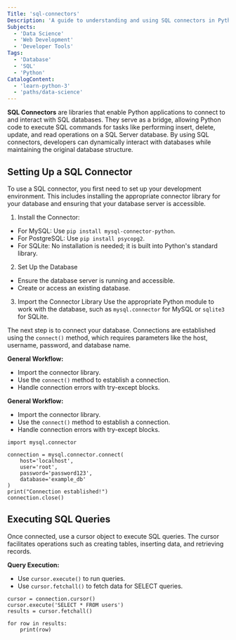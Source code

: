 ```yaml
---
Title: 'sql-connectors'
Description: 'A guide to understanding and using SQL connectors in Python for database interactions.'
Subjects:
  - 'Data Science'
  - 'Web Development'
  - 'Developer Tools'
Tags: 
  - 'Database'
  - 'SQL'
  - 'Python'
CatalogContent: 
  - 'learn-python-3'
  - 'paths/data-science'
---
```


**SQL Connectors** are libraries that enable Python applications to connect to and interact with SQL databases. They serve as a bridge, allowing Python code to execute SQL commands for tasks like performing insert, delete, update, and read operations on a SQL Server database. By using SQL connectors, developers can dynamically interact with databases while maintaining the original database structure.

## Setting Up a SQL Connector 
To use a SQL connector, you first need to set up your development environment. This includes installing the appropriate connector library for your database and ensuring that your database server is accessible. 
1. Install the Connector:
- For MySQL: Use ```pip install mysql-connector-python```.
- For PostgreSQL: Use ```pip install psycopg2```.
- For SQLite: No installation is needed; it is built into Python's standard library.

2. Set Up the Database
- Ensure the database server is running and accessible. 
- Create or access an existing database. 

3. Import the Connector Library
Use the appropriate Python module to work with the database, such as ```mysql.connector``` for MySQL or ```sqlite3``` for SQLite. 


The next step is to connect your database. Connections are established using the ```connect()``` method, which requires parameters like the host, username, password, and database name. 

**General Workflow:**
- Import the connector library. 
- Use the ```connect()``` method to establish a connection.
- Handle connection errors with try-except blocks. 

**General Workflow:**
- Import the connector library.
- Use the `connect()` method to establish a connection.
- Handle connection errors with try-except blocks.

```codebyte/python
import mysql.connector

connection = mysql.connector.connect(
    host='localhost',
    user='root',
    password='password123',
    database='example_db'
)
print("Connection established!")
connection.close()
```

## Executing SQL Queries

Once connected, use a cursor object to execute SQL queries. The cursor facilitates operations such as creating tables, inserting data, and retrieving records.

**Query Execution:**

- Use `cursor.execute()` to run queries.
- Use `cursor.fetchall()` to fetch data for SELECT queries.

```codebyte/python
cursor = connection.cursor()
cursor.execute('SELECT * FROM users')
results = cursor.fetchall()

for row in results:
    print(row)
```

